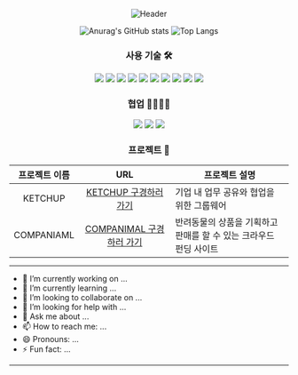 <p align="center">
  <img src="https://capsule-render.vercel.app/api?type=waving&color=3cb371&height=250&section=header&text=Daeun's%20GitHub&fontSize=70" alt="Header">
</p>

<p align="center">
    <img src="https://github-readme-stats.vercel.app/api?username=daeun100299" alt="Anurag's GitHub stats">
    <img src="https://github-readme-stats.vercel.app/api/top-langs/?username=daeun100299" alt="Top Langs">
</p>

<div align="center">
  <h3><strong>사용 기술</strong> 🛠</h3>
</div>
<p align="center">
  <img src="https://img.shields.io/badge/java-007396?style=flat-square&logo=OpenJDK&logoColor=white">
  <img src="https://img.shields.io/badge/jQuery-0769AD?style=flat-square&logo=jQuery&logoColor=white"/>
  <img src="https://img.shields.io/badge/React-61DAFB?style=flat-square&logo=react&logoColor=white"/>
  <img src="https://img.shields.io/badge/Spring-6DB33F?style=flat-square&logo=Spring&logoColor=white"/>
  <img src="https://img.shields.io/badge/Spring Boot-6DB33F?style=flat-square&logo=SpringBoot&logoColor=white"/>
  <img src="https://img.shields.io/badge/Thymeleaf-005F0F?style=flat-square&logo=Thymeleaf&logoColor=white">
  <img src="https://img.shields.io/badge/JavaScript-F7DF1E?style=flat-square&logo=javascript&logoColor=white"/>
  <img src="https://img.shields.io/badge/HTML5-E34F26?style=flat-square&logo=HTML5&logoColor=white"/>
  <img src="https://img.shields.io/badge/CSS3-1572B6?style=flat-square&logo=CSS3&logoColor=white"/>
  <img src="https://img.shields.io/badge/MySQL-4479A1?style=flat-square&logo=mysql&logoColor=white"/>
</p>
<div align="center">
  <h3><strong>협업</strong> 👩‍👩‍👧‍👧</h3>
</div>
<p align="center">
  <img src="https://img.shields.io/badge/GitHub-181717?style=flat-square&logo=github&logoColor=white"/>
  <img src="https://img.shields.io/badge/Figma-F24E1E?style=flat-square&logo=figma&logoColor=white"/>
  <img src="https://img.shields.io/badge/Notion-000000?style=flat-square&logo=notion&logoColor=white"/>
</p>

<div align="center">
  <h3><strong>프로젝트</strong> 📑</h3>
</div>

<div align="center">
  <table style="margin: 0 auto;">
    <thead>
      <tr>
        <th>프로젝트 이름</th>
        <th>URL</th>
        <th>프로젝트 설명</th>
      </tr>
    </thead>
    <tbody>
      <tr>
        <td align="center">KETCHUP</td>
        <td align="center"><a href="http://ketchup.example.com">KETCHUP 구경하러 가기</a></td>
        <td>기업 내 업무 공유와 협업을 위한 그룹웨어</td>
      </tr>
      <tr>
        <td align="center">COMPANIAML</td>
        <td align="center"><a href="http://companiaml.example.com">COMPANIMAL 구경하러 가기</a></td>
        <td>반려동물의 상품을 기획하고 판매를 할 수 있는 크라우드 펀딩 사이트</td>
      </tr>
    </tbody>
  </table>
</div>


***
- 🔭 I’m currently working on ...
- 🌱 I’m currently learning ...
- 👯 I’m looking to collaborate on ...
- 🤔 I’m looking for help with ...
- 💬 Ask me about ...
- 📫 How to reach me: ...
- 😄 Pronouns: ...
- ⚡ Fun fact: ...
***
